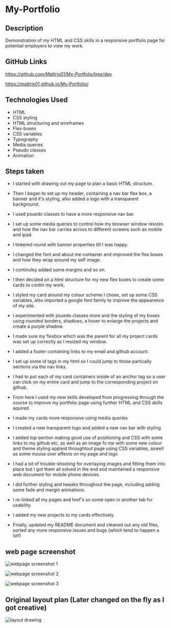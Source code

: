 # My-Portfolio

## Description

Demonstration of my HTML and CSS skills in a responsive portfolio page for potential employers to view my work.

## GitHub Links

https://github.com/Mattrix01/My-Portfolio/tree/dev

https://mattrix01.github.io/My-Portfolio/

## Technologies Used

- HTML
- CSS styling
- HTML structuring and wireframes
- Flex-boxes
- CSS variables
- Typography
- Media queries
- Pseudo classes
- Animation

## Steps taken

- I started with drawing out my page to plan a basic HTML structure.

- Then I began to set up my header, containing a nav bar flex box, a banner and it's styling, also added a logo with a transparent background.

- I used psuedo classes to have a more responsive nav bar.

- I set up some media queries to control how my browser window resizes and how the nav bar carries across to different screens such as mobile and ipad.

- I tinkered round with banner properties till I was happy.

- I changed the font and about me container and improved the flex boxes and how they wrap around my self image.

- I continuley added some margins and so on.

- I then decided on a html structure for my new flex boxes to create some cards to contin my work.

- I styled my card around my colour scheme I chose, set up some CSS variables, also imported a google font family to improve the appearence of my site.

- I experimented with psuedo classes more and the styling of my boxes using rounded borders, shadows, a hover to enlarge the projects and create a purple shadow.

- I made sure my flexbox which was the parent for all my project cards was set up correctly as I resized my window.

- I added a footer containing links to my email and github account.

- I set up some id tags in my html so I could jump to those partically sections via the nav links.

- I had to put each of my card containers inside of an anchor tag so a user can click on my entire card and jump to the corresponding project on github.

- From here I used my new skills developed from progressing through the course to improve my portfolio page using further HTML and CSS skills aquired.

- I made my cards more responsive using media queries

- I created a new transparent logo and added a new nav bar with styling

- I added top section making good use of positioning and CSS with some links to my github etc, as well as an image fo me with some new colour and theme styling appleid throughtout page using CSS variables, aswell as some mouse over effects on my page and logo

- I had a lot of trouble-shooting for overlaying images and fitting them into place but I got them all solved in the end and maintained a responsive web document for mobile phone devices.

- I did further styling and tweaks throughout the page, including adding some fade and margin animations.

- I re-linked all my pages and href's so some open in another tab for usability.

- I added my new projects to my cards effectively.

- Finally, updated my README document and cleaned out any old files, sorted any more responsive issues and bugs (which tend to happen a lot!)

## web page screenshot

![webpage screenshot 1](images/portfolio-screenshot-wide.png)

![webpage screenshot 2](images/portfolio-screenshot-mobile-1.png)

![webpage screenshot 3](images/portfolio-screenshot-mobile-3.png)

## Original layout plan (Later changed on the fly as I got creative)

![layout drawing](images/html-layout-drawing.png)
